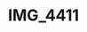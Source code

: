 ---
title: IMG_4411
layout: image
categories: [valokuvat]
box-image: valokuvat/IMG_4411.jpg
image: valokuvat/IMG_4411.jpg
hide_title_on_box: true
---